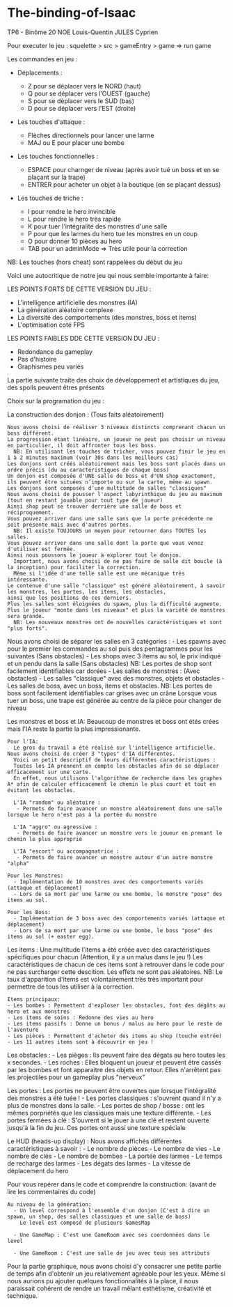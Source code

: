 # The-binding-of-Isaac

 TP6 - Binôme 20
 NOE Louis-Quentin
 JULES Cyprien
 
 Pour executer le jeu :
 squelette > src > gameEntry > game => run game
 
 
 Les commandes en jeu :
 
 + Déplacements :
 
   - Z pour se déplacer vers le NORD (haut)
   - Q pour se déplacer vers l'OUEST (gauche)
   - S pour se déplacer vers le SUD  (bas)
   - D pour se déplacer vers l'EST   (droite)
   
 + Les touches d'attaque :
 
   - Flèches directionnels pour lancer une larme 
   - MAJ ou E pour placer une bombe
   
 + Les touches fonctionnelles :
 
   - ESPACE pour charnger de niveau (après avoir tué un boss et en se plaçant sur la trape)
   - ENTRER pour acheter un objet à la boutique (en se plaçant dessus)
   
 + Les touches de triche :
 
   - I pour rendre le hero invincible
   - L pour rendre le hero très rapide
   - K pour tuer l'intégralité des monstres d'une salle
   - P pour que les larmes du hero tue les monstres en un coup
   - O pour donner 10 pièces au hero
   - TAB pour un adminMode => Très utile pour la correction
 
 NB: Les touches (hors cheat) sont rappelées du début du jeu
 
 
 
 
 
 Voici une autocritique de notre jeu qui nous semble importante à faire:
 
 LES POINTS FORTS DE CETTE VERSION DU JEU :
 - L'intelligence artificielle des monstres (IA)
 - La génération aléatoire complexe
 - La diversité des comportements (des monstres, boss et items)
 - L'optimisation coté FPS

 LES POINTS FAIBLES DDE CETTE VERSION DU JEU :
 - Redondance du gameplay
 - Pas d'histoire
 - Graphismes peu variés
 
 
 
 
 
 
 
 
 La partie suivante traite des choix de développement et artistiques du jeu, des spoils peuvent êtres présents
 
 
 
 
 
 
 
 
 Choix sur la programation du jeu :
      
  La construction des donjon : (Tous faits aléatoirement)
    
    Nous avons choisi de réaliser 3 niveaux distincts comprenant chacun un boss différent.
    La progression étant linéaire, un joueur ne peut pas choisir un niveau en particulier, il doit affronter tous les boss.
      NB: En utilisant les touches de tricher, vous pouvez finir le jeu en 1 à 2 minutes maximum (voir 30s dans les meilleurs cas)
    Les donjons sont créés aléatoirement mais les boss sont placés dans un ordre précis (du au caractéristiques de chaque boss)
    Un donjon est composée d'UNE salle de boss et d'UN shop exactement, ils peuvent être situées n’importe ou sur la carte, même au spawn.
    Les donjons sont composés d'une multitude de salles "classiques"
    Nous avons choisi de pousser l'aspect labyrinthique du jeu au maximum (tout en restant jouable pour tout type de joueur)
    Ainsi shop peut se trouver derrière une salle de boss et réciproquement.
    Vous pouvez arriver dans une salle sans que la porte précédente ne soit présente mais avec d'autres portes.
      NB: Il existe TOUJOURS un moyen pour retourner dans TOUTES les salles.
    Vous pouvez arriver dans une salle dont la porte que vous venez d'utiliser est fermée.
    Ainsi nous poussons le joueur à explorer tout le donjon.
      Important, nous avons choisi de ne pas faire de salle dit boucle (à la inception) pour faciliter la correction.
      Même si l'idée d'une telle salle est une mécanique très intéressante.
    Le contenue d'une salle "classique" est généré aléatoirement, à savoir les monstres, les portes, les items, les obstacles,
    ainsi que les positions de ces derniers.
    Plus les salles sont éloignées du spawn, plus la difficulté augmente.
    Plus le joueur "monte dans les niveaux" et plus la variété de monstres sera grande.
      NB: Les nouveaux monstres ont de nouvelles caractéristiques et sont "plus forts".
    
  Nous avons choisi de séparer les salles en 3 catégories :
    - Les spawns avec pour le premier les commandes au sol puis des pentagrammes pour les suivantes (Sans obstacles)
    - Les shops avec 3 items au sol, le prix indiqué et un pendu dans la salle                    (Sans obstacles)
      NB: Les portes de shop sont facilement identifiables car dorées
    - Les salles de monstres :                                                                    (Avec obstacles)
      - Les salles "classique" avec des monstres, objets et obstacles
      - Les salles de boss, avec un boss, items et obstacles.
        NB: Les portes de boss sont facilement identifiables car grises avec un crâne
            Lorsque vous tuer un boss, une trape est générée au centre de la pièce pour changer de niveau
    
  
  Les monstres et boss et IA:
    Beaucoup de monstres et boss ont étés crées mais l'IA reste la partie la plus impressionante.
    
    Pour l'IA:
      Le gros du travail a été réalisé sur l'intelligence artificielle. Nous avons choisi de créer 3 "types" d'IA différentes.
      Voici un petit descriptif de leurs différentes caractéristiques :
      Toutes les IA prennent en compte les obstacles afin de se déplacer efficacement sur une carte.
      En effet, nous utilisons l'algorithme de recherche dans les graphes A* afin de calculer efficacement le chemin le plus court et tout en évitant les obstacles.
      
      L'IA "random" ou aléatoire :
       - Permets de faire avancer un monstre aléatoirement dans une salle lorsque le hero n'est pas à la portée du monstre
       
      L'IA "aggro" ou agressive :
       - Permets de faire avancer un monstre vers le joueur en prenant le chemin le plus approprié
    
      L'IA "escort" ou accompagnatrice :
       - Permets de faire avancer un monstre autour d'un autre monstre "alpha"
      
    Pour les Monstres:
      - Implémentation de 10 monstres avec des comportements variés (attaque et déplacement)
      - Lors de sa mort par une larme ou une bombe, le monstre "pose" des items au sol.
    
    Pour les Boss:
      - Implémentation de 3 boss avec des comportements variés (attaque et déplacement)
      - Lors de sa mort par une larme ou une bombe, le boss "pose" des items au sol (+ easter egg).
  
  Les items :
    Une multitude l'items a été créée avec des caractéristiques spécifiques pour chacun (Attention, il y a un malus dans le jeu !)
    Les caractéristiques de chacun de ces items sont à retrouver dans le code pour ne pas surcharger cette descition.
    Les effets ne sont pas aléatoires.
    NB: Le taux d'apparition d'items est volontairement très très important pour permettre de tous les utiliser à la correction.
    
    Items principaux:
    - Les bombes : Permettent d'exploser les obstacles, font des dégâts au hero et aux monstres
    - Les items de soins : Redonne des vies au hero
    - Les items passifs : Donne un bonus / malus au hero pour le reste de l'aventure
    - Les pièces : Permettent d'acheter des items au shop (touche entrée)
    - Les 11 autres items sont à découvrir en jeu !
  
  Les obstacles :
    - Les pièges : Ils peuvent faire des dégats au hero toutes les x secondes.
    - Les roches : Elles bloquent un joueur et peuvent être cassés par les bombes et font apparaitre des objets en retour.
                   Elles n'arrêtent pas les projectiles pour un gameplay plus "nerveux"
    
  Les portes :
    Les portes ne peuvent être ouvertes que lorsque l'intégralité des monstres a été tuée !
    - Les portes classiques : s'ouvrent quand il n'y a plus de monstres dans la salle.
    - Les portes de shop / bosse : ont les mêmes porpriétés que les classiques mais une texture différente.
    - Les portes fermées à clé : S'ouvrent si le jouer à une clé et restent ouverte jusqu'à la fin du jeu.
      Ces portes ont aussi une texture spéciale
    
  Le HUD (heads-up display) :
    Nous avons affichés différentes caractéristiques à savoir :
    - Le nombre de pièces
    - Le nombre de vies
    - Le nombre de clés
    - Le nombre de bombes
    - La portée des larmes
    - Le temps de recharge des larmes
    - Les dégats des larmes
    - La vitesse de déplacement du hero
  
  Pour vous repérer dans le code et comprendre la construction: (avant de lire les commentaires du code)
    
    Au niveau de la génération:
      - Un level correspond à l'ensemble d'un donjon (C'est à dire un spawn, un shop, des salles classiques et une salle de boss)
        Le level est composé de plusieurs GamesMap
        
      - Une GameMap : C'est une GameRoom avec ses coordonnées dans le level
      
      - Une GameRoom : C'est une salle de jeu avec tous ses attributs
 
 Pour la partie graphique, nous avons choisi d'y consacrer une petite partie de temps afin d'obtenir un jeu relativement agréable pour les yeux.
 Même si nous aurions pu ajouter quelques fonctionnalités à la place, il nous paraissait cohérent de rendre un travail mêlant esthétisme, 
 créativité et technique.
 
 
 
 
 
 
 
 
